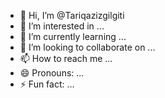- 👋 Hi, I’m @Tariqazizgilgiti
- 👀 I’m interested in ...
- 🌱 I’m currently learning ...
- 💞️ I’m looking to collaborate on ...
- 📫 How to reach me ...
- 😄 Pronouns: ...
- ⚡ Fun fact: ...

<!---
Tariqazizgilgiti/Tariqazizgilgiti is a ✨ special ✨ repository because its `README.md` (this file) appears on your GitHub profile.
You can click the Preview link to take a look at your changes.
--->
